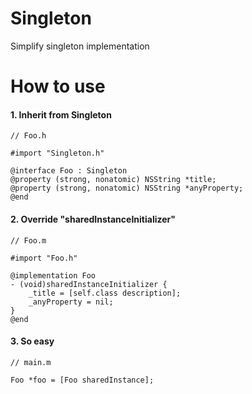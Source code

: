 # Singleton
Simplify singleton implementation

# How to use

#### 1. Inherit from Singleton
```
// Foo.h

#import "Singleton.h"

@interface Foo : Singleton
@property (strong, nonatomic) NSString *title;
@property (strong, nonatomic) NSString *anyProperty;
@end
```

#### 2. Override "sharedInstanceInitializer"
```
// Foo.m

#import "Foo.h"

@implementation Foo
- (void)sharedInstanceInitializer {
    _title = [self.class description];
    _anyProperty = nil;
}
@end
```

#### 3. So easy
```
// main.m

Foo *foo = [Foo sharedInstance];
```
